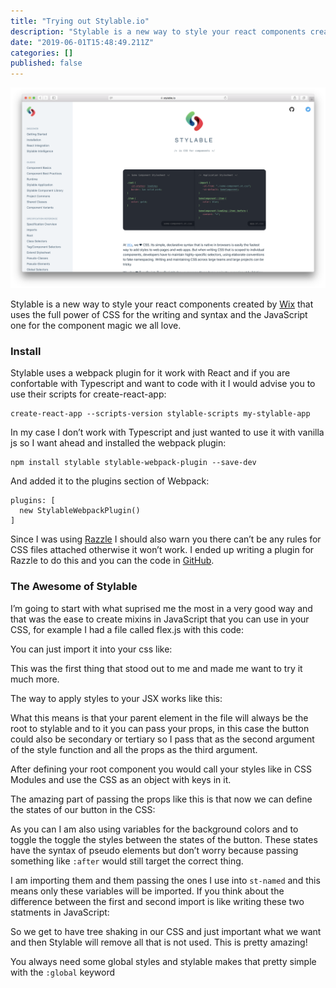 ```yaml
---
title: "Trying out Stylable.io"
description: "Stylable is a new way to style your react components created by Wix that uses the full power of CSS for the writing and syntax and the…"
date: "2019-06-01T15:48:49.211Z"
categories: []
published: false
---
```


![](./asset-1.png)

Stylable is a new way to style your react components created by [Wix](https://www.wix.engineering/) that uses the full power of CSS for the writing and syntax and the JavaScript one for the component magic we all love.

### Install

  

Stylable uses a webpack plugin for it work with React and if you are confortable with Typescript and want to code with it I would advise you to use their scripts for create-react-app:

```
create-react-app --scripts-version stylable-scripts my-stylable-app
```

In my case I don’t work with Typescript and just wanted to use it with vanilla js so I want ahead and installed the webpack plugin:

```
npm install stylable stylable-webpack-plugin --save-dev
```

And added it to the plugins section of Webpack:

```
plugins: [
  new StylableWebpackPlugin()
]
```

Since I was using [Razzle](https://github.com/jaredpalmer/razzle) I should also warn you there can’t be any rules for CSS files attached otherwise it won’t work. I ended up writing a plugin for Razzle to do this and you can the code in [GitHub](https://github.com/yldio/razzle-plugin-stylable/blob/master/index.js).

### The Awesome of Stylable

I’m going to start with what suprised me the most in a very good way and that was the ease to create mixins in JavaScript that you can use in your CSS, for example I had a file called flex.js with this code:

You can just import it into your css like:

This was the first thing that stood out to me and made me want to try it much more.

The way to apply styles to your JSX works like this:

What this means is that your parent element in the file will always be the root to stylable and to it you can pass your props, in this case the button could also be secondary or tertiary so I pass that as the second argument of the style function and all the props as the third argument.

After defining your root component you would call your styles like in CSS Modules and use the CSS as an object with keys in it.

The amazing part of passing the props like this is that now we can define the states of our button in the CSS:

As you can I am also using variables for the background colors and to toggle the toggle the styles between the states of the button. These states have the syntax of pseudo elements but don’t worry because passing something like `:after` would still target the correct thing.

I am importing them and them passing the ones I use into `st-named` and this means only these variables will be imported. If you think about the difference between the first and second import is like writing these two statments in JavaScript:

So we get to have tree shaking in our CSS and just important what we want and then Stylable will remove all that is not used. This is pretty amazing!

You always need some global styles and stylable makes that pretty simple with the `:global` keyword